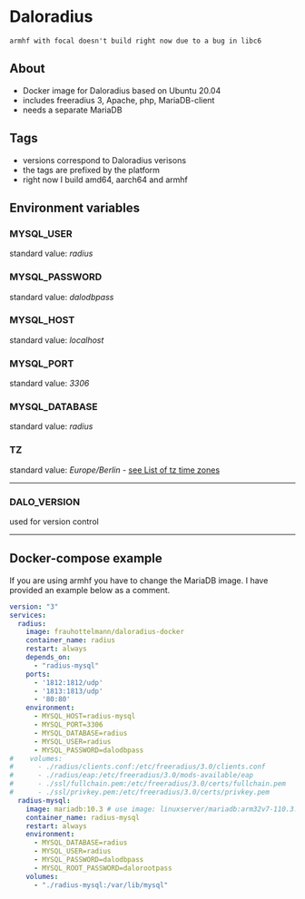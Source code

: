 # Daloradius

`armhf with focal doesn't build right now due to a bug in libc6`

## About

* Docker image for Daloradius based on Ubuntu 20.04
* includes freeradius 3, Apache, php, MariaDB-client
* needs a separate MariaDB

## Tags

* versions correspond to Daloradius verisons
* the tags are prefixed by the platform
* right now I build amd64, aarch64 and armhf

## Environment variables

### MYSQL_USER
standard value: *radius*
### MYSQL_PASSWORD
standard value: *dalodbpass*
### MYSQL_HOST
standard value: *localhost*
### MYSQL_PORT
standard value: *3306*
### MYSQL_DATABASE
standard value: *radius*
### TZ
standard value: *Europe/Berlin* - [see List of tz time zones](https://en.wikipedia.org/wiki/List_of_tz_database_time_zones)

---
### DALO_VERSION
used for version control

---
## Docker-compose example

If you are using armhf you have to change the MariaDB image. I have provided an example below as a comment.

```yaml
version: "3"
services:
  radius:
    image: frauhottelmann/daloradius-docker
    container_name: radius
    restart: always
    depends_on:
      - "radius-mysql" 
    ports:
      - '1812:1812/udp'
      - '1813:1813/udp'
      - '80:80'
    environment:
      - MYSQL_HOST=radius-mysql
      - MYSQL_PORT=3306
      - MYSQL_DATABASE=radius
      - MYSQL_USER=radius
      - MYSQL_PASSWORD=dalodbpass
#    volumes:
#      - ./radius/clients.conf:/etc/freeradius/3.0/clients.conf
#      - ./radius/eap:/etc/freeradius/3.0/mods-available/eap
#      - ./ssl/fullchain.pem:/etc/freeradius/3.0/certs/fullchain.pem
#      - ./ssl/privkey.pem:/etc/freeradius/3.0/certs/privkey.pem
  radius-mysql:
    image: mariadb:10.3 # use image: linuxserver/mariadb:arm32v7-110.3.18mariabionic-ls37 for RaspberryPi
    container_name: radius-mysql
    restart: always
    environment:
      - MYSQL_DATABASE=radius
      - MYSQL_USER=radius
      - MYSQL_PASSWORD=dalodbpass
      - MYSQL_ROOT_PASSWORD=dalorootpass
    volumes:
      - "./radius-mysql:/var/lib/mysql"
```
